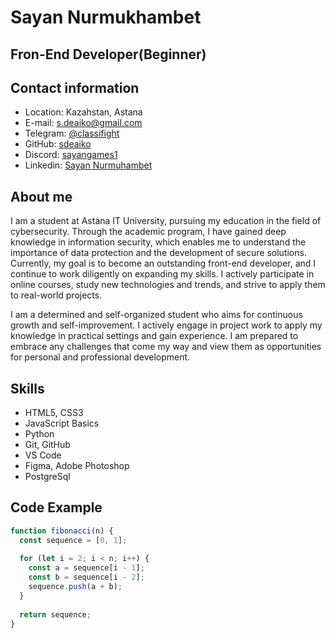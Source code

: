 # Sayan Nurmukhambet
## Fron-End Developer(Beginner)

## Contact information
* Location: Kazahstan, Astana
* E-mail: s.deaiko@gmail.com
* Telegram: [@classifight](https://t.me/classifight)
* GitHub: [sdeaiko](https://github.com/sdeaiko)
* Discord: [sayangames1](https://discordapp.com/users/445517634470019072/)
* Linkedin: [Sayan Nurmuhambet](https://www.linkedin.com/in/sayan-nurmuhambet-12a187255/)

## About me
I am a student at Astana IT University, pursuing my education in the field of cybersecurity. Through the academic program, I have gained deep knowledge in information security, which enables me to understand the importance of data protection and the development of secure solutions. Currently, my goal is to become an outstanding front-end developer, and I continue to work diligently on expanding my skills. I actively participate in online courses, study new technologies and trends, and strive to apply them to real-world projects.

I am a determined and self-organized student who aims for continuous growth and self-improvement. I actively engage in project work to apply my knowledge in practical settings and gain experience. I am prepared to embrace any challenges that come my way and view them as opportunities for personal and professional development.


## Skills
* HTML5, CSS3
* JavaScript Basics
* Python
* Git, GitHub
* VS Code
* Figma, Adobe Photoshop
* PostgreSql

## Code Example
```javascript
function fibonacci(n) {
  const sequence = [0, 1]; 
  
  for (let i = 2; i < n; i++) {
    const a = sequence[i - 1];
    const b = sequence[i - 2];
    sequence.push(a + b); 
  }
  
  return sequence;
}
```

